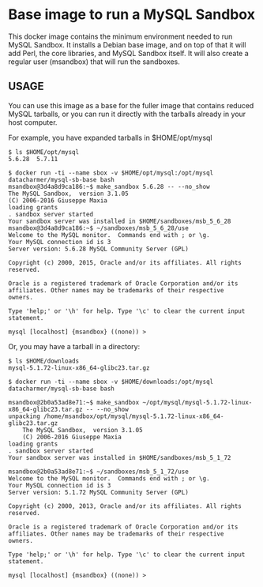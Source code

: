 # Base image to run a MySQL Sandbox

This docker image contains the minimum environment needed to run MySQL Sandbox.
It installs a Debian base image, and on top of that it will add Perl, the core libraries, and MySQL Sandbox itself.
It will also create a regular user (msandbox) that will run the sandboxes.

## USAGE

You can use this image as a base for the fuller image that contains reduced MySQL tarballs, or you can run it directly with the tarballs already in your host computer.

For example, you have expanded tarballs in $HOME/opt/mysql

    $ ls $HOME/opt/mysql
    5.6.28  5.7.11  

    $ docker run -ti --name sbox -v $HOME/opt/mysql:/opt/mysql datacharmer/mysql-sb-base bash
    msandbox@3d4a8d9ca186:~$ make_sandbox 5.6.28 -- --no_show
    The MySQL Sandbox,  version 3.1.05
    (C) 2006-2016 Giuseppe Maxia
    loading grants
    . sandbox server started
    Your sandbox server was installed in $HOME/sandboxes/msb_5_6_28
    msandbox@3d4a8d9ca186:~$ ~/sandboxes/msb_5_6_28/use
    Welcome to the MySQL monitor.  Commands end with ; or \g.
    Your MySQL connection id is 3
    Server version: 5.6.28 MySQL Community Server (GPL)

    Copyright (c) 2000, 2015, Oracle and/or its affiliates. All rights reserved.

    Oracle is a registered trademark of Oracle Corporation and/or its
    affiliates. Other names may be trademarks of their respective
    owners.

    Type 'help;' or '\h' for help. Type '\c' to clear the current input statement.

    mysql [localhost] {msandbox} ((none)) >


Or, you may have a tarball in a directory:

    $ ls $HOME/downloads
    mysql-5.1.72-linux-x86_64-glibc23.tar.gz

    $ docker run -ti --name sbox -v $HOME/downloads:/opt/mysql datacharmer/mysql-sb-base bash
    
    msandbox@2b0a53ad8e71:~$ make_sandbox ~/opt/mysql/mysql-5.1.72-linux-x86_64-glibc23.tar.gz -- --no_show
    unpacking /home/msandbox/opt/mysql/mysql-5.1.72-linux-x86_64-glibc23.tar.gz
        The MySQL Sandbox,  version 3.1.05
        (C) 2006-2016 Giuseppe Maxia
    loading grants
    . sandbox server started
    Your sandbox server was installed in $HOME/sandboxes/msb_5_1_72

    msandbox@2b0a53ad8e71:~$ ~/sandboxes/msb_5_1_72/use
    Welcome to the MySQL monitor.  Commands end with ; or \g.
    Your MySQL connection id is 3
    Server version: 5.1.72 MySQL Community Server (GPL)

    Copyright (c) 2000, 2013, Oracle and/or its affiliates. All rights reserved.

    Oracle is a registered trademark of Oracle Corporation and/or its
    affiliates. Other names may be trademarks of their respective
    owners.

    Type 'help;' or '\h' for help. Type '\c' to clear the current input statement.

    mysql [localhost] {msandbox} ((none)) >

